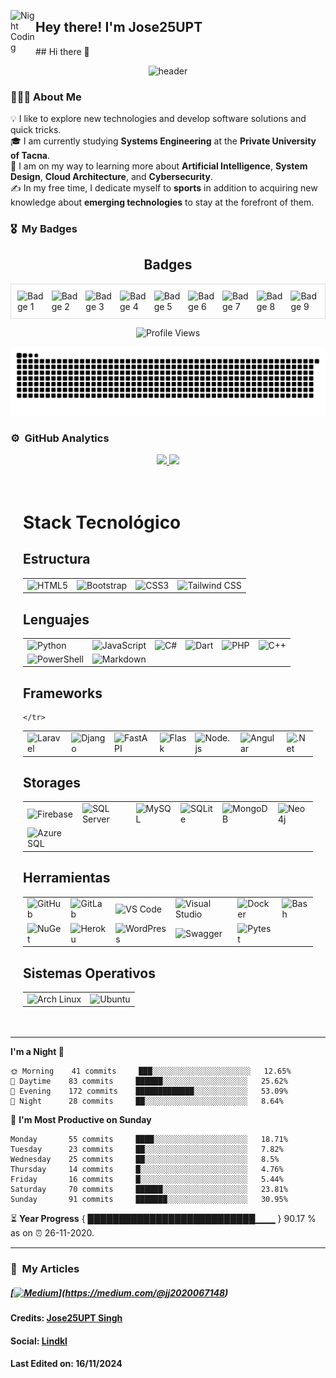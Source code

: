 
<img alt="Night Coding" src="./assets/Hand%20Wave.gif" width='40' align="left"/><h2>Hey there! I'm Jose25UPT</h2> ## Hi there 👋

<!-- HEADER -->
<div align="center" width="100">
  <img src="https://capsule-render.vercel.app/api?color=0:1408d0,50:0860d0,100:08c4d0&height=250&section=header&text=Jose25UPT%20Stack%20&fontSize=30&type=waving&fontColor=fefefe&&animation=fadeIn" 
  alt="header"/>
</div>

### 👨🏻‍💻 About Me

💡 I like to explore new technologies and develop software solutions and quick tricks.  
🎓 I am currently studying **Systems Engineering** at the **Private University of Tacna**.  
🌱 I am on my way to learning more about **Artificial Intelligence**, **System Design**, **Cloud Architecture**, and **Cybersecurity**.  
✍️ In my free time, I dedicate myself to **sports** in addition to acquiring new knowledge about **emerging technologies** to stay at the forefront of them.  




### 🎖 &nbsp;My Badges 

<h2 align="center">Badges</h2>

<div style="display: flex; overflow-x: auto; gap: 10px; padding: 10px; border: 1px solid #ddd;">
  <!-- Imagen 1 -->
  <img src="https://github.com/user-attachments/assets/bdd42a41-9936-4df4-b83b-a4fa006acef1" width="100" alt="Badge 1" />
  
  <!-- Imagen 2 -->
  <img src="https://github.com/user-attachments/assets/d69325a1-dd33-4a8e-8fe0-3f7bed356bc3" width="100" alt="Badge 2" />
  
  <!-- Imagen 3 -->
  <img src="https://github.com/user-attachments/assets/d7e66882-4065-4714-b7f9-8ac59672d37b" width="100" alt="Badge 3" />
  
  <!-- Imagen 4 -->
  <img src="https://github.com/user-attachments/assets/8188100a-ca7c-4974-a8d2-eee9eca50092" width="100" alt="Badge 4" />
  
  <!-- Imagen 5 -->
  <img src="https://github.com/user-attachments/assets/13fb4bc4-56bc-43e1-a842-e9820e9be9b1" width="100" alt="Badge 5" />
  
  <!-- Imagen 6 -->
  <img src="https://github.com/user-attachments/assets/897040d3-9327-45c1-ba1c-1186ebd45a3e" width="100" alt="Badge 6" />
  
  <!-- Imagen 7 -->
  <img src="https://github.com/user-attachments/assets/a7eac1ab-1bb2-4fb9-a9fd-80b2b88f3ec3" width="100" alt="Badge 7" />
  
  <!-- Imagen 8 -->
  <img src="https://github.com/user-attachments/assets/292f7414-6e0f-4797-8415-0e8192131108" width="100" alt="Badge 8" />
  
  <!-- Imagen 9 -->
  <img src="https://github.com/user-attachments/assets/ab33985a-1c83-4293-8b24-bc46c83d85c6" width="100" alt="Badge 9" />
</div>




<!-- Game Snake -->
<p align="center">
  <img src="https://komarev.com/ghpvc/?username=Jose25UPT&style=plastic&color=blueviolet" alt="Profile Views" />
</p>
<p align="center">
  <img src="https://github.com/7oSkaaa/7oSkaaa/blob/output/github-contribution-grid-snake.svg?" alt="Snake Game" />
</p>

### ⚙️ &nbsp;GitHub Analytics

<p align="center">
<a href="https://github.com/Jose25UPT">
  <img height="180em" src="https://github-readme-stats-eight-theta.vercel.app/api?username=AVS1508&show_icons=true&theme=algolia&include_all_commits=true&count_private=true"/>
  <img height="180em" src="https://github-readme-stats-eight-theta.vercel.app/api/top-langs/?username=AVS1508&layout=compact&langs_count=8&theme=algolia"/>
</a>
</p>
<!-- STACK -->
<div style="padding: 20px;">
  <h1>Stack Tecnológico</h1>

  <!-- Estructura -->
  <h2>Estructura</h2>
  <table>
    <tr>
      <td><img src="https://icon.icepanel.io/Technology/svg/HTML5.svg" width="60px" alt="HTML5"></td>
      <td><img src="https://icon.icepanel.io/Technology/svg/Bootstrap.svg" width="60px" alt="Bootstrap"></td>
      <td><img src="https://icon.icepanel.io/Technology/svg/CSS3.svg" width="60px" alt="CSS3"></td>
      <td><img src="https://icon.icepanel.io/Technology/svg/Tailwind-CSS.svg" width="60px" alt="Tailwind CSS"></td>
    </tr>
  </table>
  
  <!-- Lenguajes -->
  <h2>Lenguajes</h2>
  <table>
    <tr>
      <td><img src="https://cdn.jsdelivr.net/gh/devicons/devicon/icons/python/python-original.svg" width="60px" alt="Python"></td>
      <td><img src="https://cdn.jsdelivr.net/gh/devicons/devicon/icons/javascript/javascript-original.svg" width="60px" alt="JavaScript"></td>
      <td><img src="https://cdn.jsdelivr.net/gh/devicons/devicon/icons/csharp/csharp-original.svg" width="60px" alt="C#"></td>
      <td><img src="https://cdn.jsdelivr.net/gh/devicons/devicon/icons/dart/dart-original.svg" width="60px" alt="Dart"></td>
      <td><img src="https://cdn.jsdelivr.net/gh/devicons/devicon/icons/php/php-original.svg" width="60px" alt="PHP"></td>
      <td><img src="https://icon.icepanel.io/Technology/svg/C%2B%2B-%28CPlusPlus%29.svg" width="60px" alt="C++"></td>
    </tr>
    <tr>
      <td><img src="https://icon.icepanel.io/Technology/svg/Powershell.svg" width="60px" alt="PowerShell"></td>
      <td><img src="https://icon.icepanel.io/Technology/svg/Markdown.svg" width="60px" alt="Markdown"></td>
    </tr>
  </table>

  <!-- Frameworks -->
  <h2>Frameworks</h2>
  <table>
    <tr>
      <td><img src="https://icon.icepanel.io/Technology/svg/Laravel.svg" width="60px" alt="Laravel"></td>
      <td><img src="https://icon.icepanel.io/Technology/svg/Django.svg" width="60px" alt="Django"></td>
      <td><img src="https://icon.icepanel.io/Technology/svg/FastAPI.svg" width="60px" alt="FastAPI"></td>
      <td><img src="https://icon.icepanel.io/Technology/svg/Flask.svg" width="60px" alt="Flask"></td>
      <td><img src="https://cdn.jsdelivr.net/gh/devicons/devicon/icons/nodejs/nodejs-original.svg" width="60px" alt="Node.js"></td>
      <td><img src="https://cdn.jsdelivr.net/gh/devicons/devicon/icons/angularjs/angularjs-original.svg" width="60px" alt="Angular"></td>
      <td><img src="https://icon.icepanel.io/Technology/svg/.NET-core.svg" width="60px" alt=".Net"></td>
      
    </tr>
  </table>

  <!-- Storages -->
  <h2>Storages</h2>
  <table>
    <tr>
      <td><img src="https://cdn.jsdelivr.net/gh/devicons/devicon/icons/firebase/firebase-plain.svg" width="60px" alt="Firebase"></td>
      <td><img src="https://cdn.jsdelivr.net/gh/devicons/devicon/icons/microsoftsqlserver/microsoftsqlserver-plain.svg" width="60px" alt="SQL Server"></td>
      <td><img src="https://cdn.jsdelivr.net/gh/devicons/devicon/icons/mysql/mysql-original-wordmark.svg" width="60px" alt="MySQL"></td>
      <td><img src="https://cdn.jsdelivr.net/gh/devicons/devicon/icons/sqlite/sqlite-original-wordmark.svg" width="60px" alt="SQLite"></td>
      <td><img src="https://icon.icepanel.io/Technology/svg/MongoDB.svg" width="60px" alt="MongoDB"></td>
      <td><img src="https://icon.icepanel.io/Technology/svg/New4j.svg" width="60px" alt="Neo4j"></td>
    </tr>
    <tr>
      <td><img src="https://icon.icepanel.io/Technology/svg/Azure-SQL-Database.svg" width="60px" alt="Azure SQL"></td>
    </tr>
  </table>

  <!-- Herramientas -->
  <h2>Herramientas</h2>
  <table>
    <tr>
      <td><img src="https://cdn.jsdelivr.net/gh/devicons/devicon/icons/github/github-original.svg" width="60px" alt="GitHub"></td>
      <td><img src="https://cdn.jsdelivr.net/gh/devicons/devicon/icons/gitlab/gitlab-original.svg" width="60px" alt="GitLab"></td>
      <td><img src="https://cdn.jsdelivr.net/gh/devicons/devicon/icons/vscode/vscode-original.svg" width="60px" alt="VS Code"></td>
      <td><img src="https://icon.icepanel.io/Technology/svg/Visual-Studio.svg" width="60px" alt="Visual Studio"></td>
      <td><img src="https://cdn.jsdelivr.net/gh/devicons/devicon/icons/docker/docker-original-wordmark.svg" width="60px" alt="Docker"></td>
      <td><img src="https://cdn.jsdelivr.net/gh/devicons/devicon/icons/bash/bash-original.svg" width="60px" alt="Bash"></td>
    </tr>
    <tr>
      <td><img src="https://icon.icepanel.io/Technology/svg/NuGet.svg" width="60px" alt="NuGet"></td>
      <td><img src="https://icon.icepanel.io/Technology/svg/Heroku.svg" width="60px" alt="Heroku"></td>
      <td><img src="https://icon.icepanel.io/Technology/svg/WordPress.svg" width="60px" alt="WordPress"></td>
      <td><img src="https://icon.icepanel.io/Technology/svg/Swagger.svg" width="60px" alt="Swagger"></td>
      <td><img src="https://icon.icepanel.io/Technology/svg/pytest.svg" width="60px" alt="Pytest"></td>
    </tr>
  </table>

  <!-- Sistemas Operativos -->
  <h2>Sistemas Operativos</h2>
  <table>
    <tr>
      <td><img src="https://icon.icepanel.io/Technology/svg/Arch-Linux.svg" width="60px" alt="Arch Linux"></td>
      <td><img src="https://icon.icepanel.io/Technology/svg/Ubuntu.svg" width="60px" alt="Ubuntu"></td>
    </tr>
  </table>
</div>

---
<!--START_SECTION:waka-->
**I'm a Night 🦉** 

```text
🌞 Morning    41 commits     ███░░░░░░░░░░░░░░░░░░░░░░   12.65% 
🌆 Daytime    83 commits     ██████░░░░░░░░░░░░░░░░░░░   25.62% 
🌃 Evening    172 commits    █████████████░░░░░░░░░░░░   53.09% 
🌙 Night      28 commits     ██░░░░░░░░░░░░░░░░░░░░░░░   8.64%

```
📅 **I'm Most Productive on Sunday** 

```text
Monday       55 commits     ████░░░░░░░░░░░░░░░░░░░░░   18.71% 
Tuesday      23 commits     ██░░░░░░░░░░░░░░░░░░░░░░░   7.82% 
Wednesday    25 commits     ██░░░░░░░░░░░░░░░░░░░░░░░   8.5% 
Thursday     14 commits     █░░░░░░░░░░░░░░░░░░░░░░░░   4.76% 
Friday       16 commits     █░░░░░░░░░░░░░░░░░░░░░░░░   5.44% 
Saturday     70 commits     ██████░░░░░░░░░░░░░░░░░░░   23.81% 
Sunday       91 commits     ███████░░░░░░░░░░░░░░░░░░   30.95%

```

⏳ **Year Progress** { ███████████████████████████▁▁▁ } 90.17 % as on ⏰ 26-11-2020.

---
### 📜 &nbsp;My Articles

##### [[![Medium](https://img.shields.io/badge/Medium%20-%231572B6.svg?&style=for-the-badge&logo=medium&logoColor=white)](https://medium.com/@adityakanoi123)](https://medium.com/@jj2020067148)


#### Credits: [Jose25UPT Singh](https://github.com/Jose25UPT)
#### Social: [Lindkl](https://www.linkedin.com/in/jose-luis-jarro-c-a3a828298/)
#### Last Edited on: 16/11/2024



<!--
**Jose25UPT/Jose25UPT** is a ✨ _special_ ✨ repository because its `README.md` (this file) appears on your GitHub profile.

Here are some ideas to get you started:

- 🔭 I’m currently working on ...
- 🌱 I’m currently learning ...
- 👯 I’m looking to collaborate on ...
- 🤔 I’m looking for help with ...
- 💬 Ask me about ...
- 📫 How to reach me: ...
- 😄 Pronouns: ...
- ⚡ Fun fact: ...
-->
